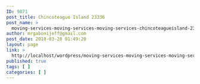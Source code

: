 ```yaml
---
ID: 9871
post_title: Chincoteague Island 23336
post_name: >
  moving-services-moving-services-moving-services-chincoteagueisland-23336
author: mrgabonijeff@gmail.com
post_date: 2018-03-28 01:49:20
layout: page
link: >
  http://localhost/wordpress/moving-services-moving-services-moving-services-chincoteagueisland-23336/
published: true
tags: [ ]
categories: [ ]
---
```

